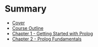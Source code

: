 # Summary

- [Cover](./cover.md)
- [Course Outline](./outline.md)
- [Chapter 1 - Getting Started with Prolog](./chapter_1.md)
- [Chapter 2 - Prolog Fundamentals](./chapter_2.md)

